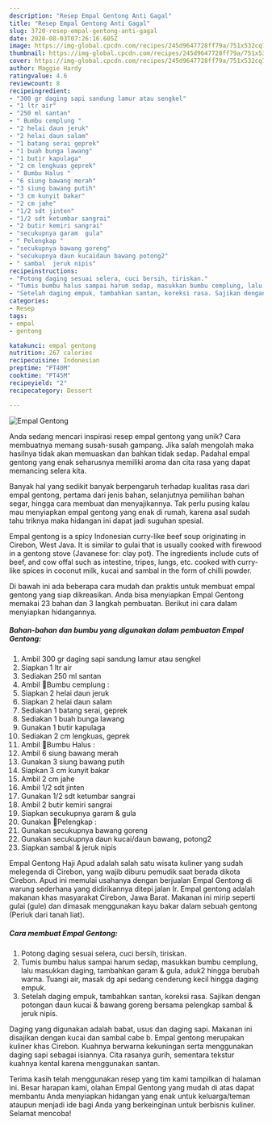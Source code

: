 ```yaml
---
description: "Resep Empal Gentong Anti Gagal"
title: "Resep Empal Gentong Anti Gagal"
slug: 3720-resep-empal-gentong-anti-gagal
date: 2020-08-03T07:26:16.605Z
image: https://img-global.cpcdn.com/recipes/245d9647728ff79a/751x532cq70/empal-gentong-foto-resep-utama.jpg
thumbnail: https://img-global.cpcdn.com/recipes/245d9647728ff79a/751x532cq70/empal-gentong-foto-resep-utama.jpg
cover: https://img-global.cpcdn.com/recipes/245d9647728ff79a/751x532cq70/empal-gentong-foto-resep-utama.jpg
author: Maggie Hardy
ratingvalue: 4.6
reviewcount: 8
recipeingredient:
- "300 gr daging sapi sandung lamur atau sengkel"
- "1 ltr air"
- "250 ml santan"
- " Bumbu cemplung "
- "2 helai daun jeruk"
- "2 helai daun salam"
- "1 batang serai geprek"
- "1 buah bunga lawang"
- "1 butir kapulaga"
- "2 cm lengkuas geprek"
- " Bumbu Halus "
- "6 siung bawang merah"
- "3 siung bawang putih"
- "3 cm kunyit bakar"
- "2 cm jahe"
- "1/2 sdt jinten"
- "1/2 sdt ketumbar sangrai"
- "2 butir kemiri sangrai"
- "secukupnya garam  gula"
- " Pelengkap "
- "secukupnya bawang goreng"
- "secukupnya daun kucaidaun bawang potong2"
- " sambal  jeruk nipis"
recipeinstructions:
- "Potong daging sesuai selera, cuci bersih, tiriskan."
- "Tumis bumbu halus sampai harum sedap, masukkan bumbu cemplung, lalu masukkan daging, tambahkan garam &amp; gula, aduk2 hingga berubah warna. Tuangi air, masak dg api sedang cenderung kecil hingga daging empuk."
- "Setelah daging empuk, tambahkan santan, koreksi rasa. Sajikan dengan potongan daun kucai &amp; bawang goreng bersama pelengkap sambal &amp; jeruk nipis."
categories:
- Resep
tags:
- empal
- gentong

katakunci: empal gentong 
nutrition: 267 calories
recipecuisine: Indonesian
preptime: "PT40M"
cooktime: "PT45M"
recipeyield: "2"
recipecategory: Dessert

---
```



![Empal Gentong](https://img-global.cpcdn.com/recipes/245d9647728ff79a/751x532cq70/empal-gentong-foto-resep-utama.jpg)

Anda sedang mencari inspirasi resep empal gentong yang unik? Cara membuatnya memang susah-susah gampang. Jika salah mengolah maka hasilnya tidak akan memuaskan dan bahkan tidak sedap. Padahal empal gentong yang enak seharusnya memiliki aroma dan cita rasa yang dapat memancing selera kita.

Banyak hal yang sedikit banyak berpengaruh terhadap kualitas rasa dari empal gentong, pertama dari jenis bahan, selanjutnya pemilihan bahan segar, hingga cara membuat dan menyajikannya. Tak perlu pusing kalau mau menyiapkan empal gentong yang enak di rumah, karena asal sudah tahu triknya maka hidangan ini dapat jadi suguhan spesial.

Empal gentong is a spicy Indonesian curry-like beef soup originating in Cirebon, West Java. It is similar to gulai that is usually cooked with firewood in a gentong stove (Javanese for: clay pot). The ingredients include cuts of beef, and cow offal such as intestine, tripes, lungs, etc. cooked with curry-like spices in coconut milk, kucai and sambal in the form of chilli powder.


Di bawah ini ada beberapa cara mudah dan praktis untuk membuat empal gentong yang siap dikreasikan. Anda bisa menyiapkan Empal Gentong memakai 23 bahan dan 3 langkah pembuatan. Berikut ini cara dalam menyiapkan hidangannya.

<!--inarticleads1-->

##### Bahan-bahan dan bumbu yang digunakan dalam pembuatan Empal Gentong:

1. Ambil 300 gr daging sapi sandung lamur atau sengkel
1. Siapkan 1 ltr air
1. Sediakan 250 ml santan
1. Ambil  🌾Bumbu cemplung :
1. Siapkan 2 helai daun jeruk
1. Siapkan 2 helai daun salam
1. Sediakan 1 batang serai, geprek
1. Sediakan 1 buah bunga lawang
1. Gunakan 1 butir kapulaga
1. Sediakan 2 cm lengkuas, geprek
1. Ambil  🌾Bumbu Halus :
1. Ambil 6 siung bawang merah
1. Gunakan 3 siung bawang putih
1. Siapkan 3 cm kunyit bakar
1. Ambil 2 cm jahe
1. Ambil 1/2 sdt jinten
1. Gunakan 1/2 sdt ketumbar sangrai
1. Ambil 2 butir kemiri sangrai
1. Siapkan secukupnya garam &amp; gula
1. Gunakan  🌾Pelengkap :
1. Gunakan secukupnya bawang goreng
1. Gunakan secukupnya daun kucai/daun bawang, potong2
1. Siapkan  sambal &amp; jeruk nipis


Empal Gentong Haji Apud adalah salah satu wisata kuliner yang sudah melegenda di Cirebon, yang wajib diburu pemudik saat berada dikota Cirebon. Apud ini memulai usahanya dengan berjualan Empal Gentong di warung sederhana yang didirikannya ditepi jalan Ir. Empal gentong adalah makanan khas masyarakat Cirebon, Jawa Barat. Makanan ini mirip seperti gulai (gule) dan dimasak menggunakan kayu bakar dalam sebuah gentong (Periuk dari tanah liat). 

<!--inarticleads2-->

##### Cara membuat Empal Gentong:

1. Potong daging sesuai selera, cuci bersih, tiriskan.
1. Tumis bumbu halus sampai harum sedap, masukkan bumbu cemplung, lalu masukkan daging, tambahkan garam &amp; gula, aduk2 hingga berubah warna. Tuangi air, masak dg api sedang cenderung kecil hingga daging empuk.
1. Setelah daging empuk, tambahkan santan, koreksi rasa. Sajikan dengan potongan daun kucai &amp; bawang goreng bersama pelengkap sambal &amp; jeruk nipis.


Daging yang digunakan adalah babat, usus dan daging sapi. Makanan ini disajikan dengan kucai dan sambal cabe b. Empal gentong merupakan kuliner khas Cirebon. Kuahnya berwarna kekuningan serta menggunakan daging sapi sebagai isiannya. Cita rasanya gurih, sementara tekstur kuahnya kental karena menggunakan santan. 

Terima kasih telah menggunakan resep yang tim kami tampilkan di halaman ini. Besar harapan kami, olahan Empal Gentong yang mudah di atas dapat membantu Anda menyiapkan hidangan yang enak untuk keluarga/teman ataupun menjadi ide bagi Anda yang berkeinginan untuk berbisnis kuliner. Selamat mencoba!
